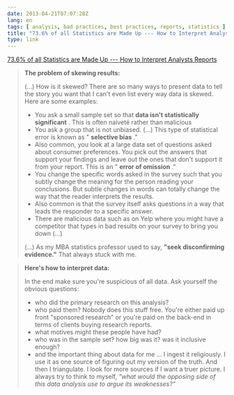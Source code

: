 ```yaml
---
date: 2013-04-21T07:07:28Z
lang: en
tags: [ analysis, bad practices, best practices, reports, statistics ]
title: "73.6% of all Statistics are Made Up --- How to Interpret Analysts Reports"
type: link
---
```


[73.6% of all Statistics are Made Up --- How to Interpret Analysts
Reports](http://www.bothsidesofthetable.com/2010/02/14/73-6-of-all-statistics-are-made-up/)

> **The problem of skewing results:**
>
> (...) How is it skewed?  There are so many ways to present data to
> tell the story you want that I can't even list every way data is
> skewed.  Here are some examples:
>
> -   You ask a small sample set so that **data isn't statistically
>     significant** .  This is often naiveté rather than malicious
> -   You ask a group that is not unbiased. (...) This type of
>     statistical error is known as " **selective bias** ."
> -   Also common, you look at a large data set of questions asked about
>     consumer preferences. You pick out the answers that support your
>     findings and leave out the ones that don't support it from your
>     report. This is an " **error of omission** ."
> -   You change the specific words asked in the survey such that you
>     subtly change the meaning for the person reading your conclusions.
>     But subtle changes in words can totally change the way that the
>     reader interprets the results.
> -   Also common is that the survey itself asks questions in a way that
>     leads the responder to a specific answer.
> -   There are malicious data such as on Yelp where you might have a
>     competitor that types in bad results on your survey to bring you
>     down (...)
>
> (...) As my MBA statistics professor used to say, **"seek
> disconfirming evidence."** That always stuck with me.

> **Here's how to interpret data:**
>
> In the end make sure you're suspicious of all data. Ask yourself the
> obvious questions:
>
> -   who did the primary research on this analysis?
> -   who paid them? Nobody does this stuff free. You're either paid up
>     front "sponsored research" or you're paid on the back-end in terms
>     of clients buying research reports.
> -   what motives might these people have had?
> -   who was in the sample set? how big was it? was it inclusive
>     enough?
> -   and the important thing about data for me ... I ingest it
>     religiously. I use it as one source of figuring out my version of
>     the truth. And then I triangulate. I look for more sources if I
>     want a truer picture. I always try to think to myself, *"what
>     would the opposing side of this data analysis use to argue its
>     weaknesses?"*

